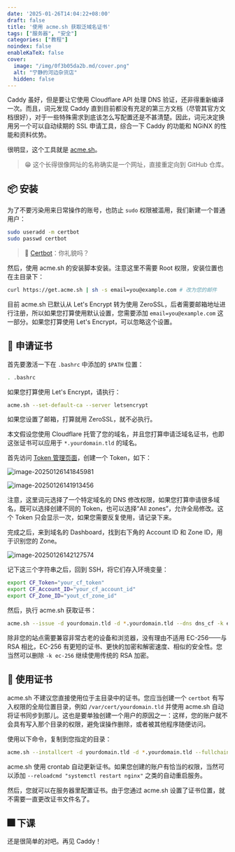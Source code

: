 ```yaml
---
date: '2025-01-26T14:04:22+08:00'
draft: false
title: '使用 acme.sh 获取泛域名证书'
tags: ["服务器", "安全"]
categories: ["教程"]
noindex: false
enableKaTeX: false
cover:
  image: "/img/0f3b05da2b.md/cover.png"
  alt: "宁静的河边杂货店"
  hidden: false
---
```


Caddy 虽好，但是要让它使用 Cloudflare API 处理 DNS 验证，还非得重新编译一次。而且，词元发现 Caddy 直到目前都没有充足的第三方文档（尽管其官方文档很好），对于一些特殊需求到底该怎么写配置还是不甚清楚。因此，词元决定换用另一个可以自动续期的 SSL 申请工具，综合一下 Caddy 的功能和 NGiNX 的性能和资料优势。

很明显，这个工具就是 [acme.sh](https://acme.sh)。

> 😁 这个长得很像网址的名称确实是一个网址，直接重定向到 GitHub 仓库。

## 📦 安装

为了不要污染用来日常操作的账号，也防止 `sudo` 权限被滥用，我们新建一个普通用户：

```bash
sudo useradd -m certbot
sudo passwd certbot
```

> 🤖 [Certbot](https://certbot.eff.org/)：你礼貌吗？

然后，使用 acme.sh 的安装脚本安装。注意这里不需要 Root 权限，安装位置也在主目录下：

```bash
curl https://get.acme.sh | sh -s email=you@example.com # 改为您的邮件
```

目前 acme.sh 已默认从 Let's Encrypt 转为使用 ZeroSSL，后者需要邮箱地址进行注册，所以如果您打算使用默认设置，您需要添加 `email=you@example.com` 这一部分。如果您打算使用 Let's Encrypt，可以忽略这个设置。

## 🏅 申请证书

首先要激活一下在 `.bashrc` 中添加的 `$PATH` 位置：

```bash
. .bashrc
```

如果您打算使用 Let's Encrypt，请执行：

```bash
acme.sh --set-default-ca --server letsencrypt
```

如果您设置了邮箱，打算就用 ZeroSSL，就不必执行。

本文假设您使用 Cloudflare 托管了您的域名，并且您打算申请泛域名证书，也即这张证书可以应用于 `*.yourdomain.tld` 的域名。

首先访问 [Token 管理页面](https://dash.cloudflare.com/profile/api-tokens)，创建一个 Token，如下：

![image-20250126141845981](/img/0f3b05da2b.md/image-20250126141845981.png)

![image-20250126141913456](/img/0f3b05da2b.md/image-20250126141913456.png)

注意，这里词元选择了一个特定域名的 DNS 修改权限，如果您打算申请很多域名，既可以选择创建不同的 Token，也可以选择“All zones”，允许全局修改。这个 Token 只会显示一次，如果您需要反复使用，请记录下来。

完成之后，来到域名的 Dashboard，找到右下角的 Account ID 和 Zone ID，用于识别您的 Zone。

![image-20250126142127574](/img/0f3b05da2b.md/image-20250126142127574.png)

记下这三个字符串之后，回到 SSH，将它们存入环境变量：

```bash
export CF_Token="your_cf_token"
export CF_Account_ID="your_cf_account_id"
export CF_Zone_ID="yout_cf_zone_id"
```

然后，执行 acme.sh 获取证书：

```bash
acme.sh --issue -d yourdomain.tld -d *.yourdomain.tld --dns dns_cf -k ec-256
```

除非您的站点需要兼容非常古老的设备和浏览器，没有理由不适用 EC-256——与 RSA 相比，EC-256 有更短的证书、更快的加密和解密速度、相似的安全性。您当然可以删除 `-k ec-256` 继续使用传统的 RSA 加密。

## 🔨 使用证书

acme.sh 不建议您直接使用位于主目录中的证书。您应当创建一个 `certbot` 有写入权限的全局位置目录，例如 `/var/cert/yourdomain.tld` 并使用 acme.sh 自动将证书同步到那儿。这也是要单独创建一个用户的原因之一：这样，您的账户就不会具有写入那个目录的权限，避免误操作删除，或者被其他程序随便访问。

使用以下命令，复制到您指定的目录：

```bash
acme.sh --installcert -d yourdomain.tld -d *.yourdomain.tld --fullchain-file /var/cert/yourdomain.tld/public.crt --key-file /var/cert/yourdomain.tld/private.key --ecc
```

acme.sh 使用 crontab 自动更新证书。如果您创建的账户有恰当的权限，当然可以添加 `--reloadcmd "systemctl restart nginx"` 之类的自动重启服务。

然后，您就可以在服务器里配置证书。由于您通过 acme.sh 设置了证书位置，就不需要一直更改证书文件名了。

## 🎆 下课

还是很简单的对吧。再见 Caddy！
